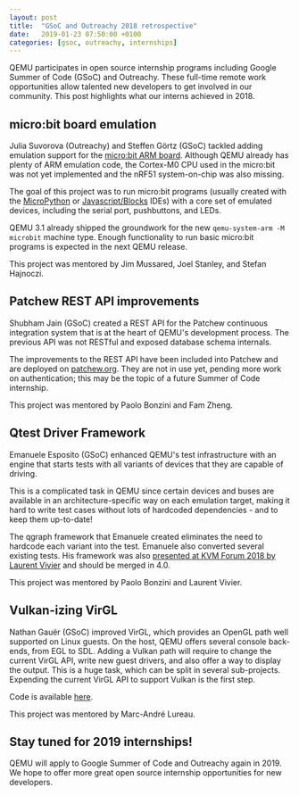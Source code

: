 ```yaml
---
layout: post
title:  "GSoC and Outreachy 2018 retrospective"
date:   2019-01-23 07:50:00 +0100
categories: [gsoc, outreachy, internships]
---
```

QEMU participates in open source internship programs including Google Summer of
Code (GSoC) and Outreachy.  These full-time remote work opportunities allow
talented new developers to get involved in our community.  This post highlights
what our interns achieved in 2018.

## micro:bit board emulation

Julia Suvorova (Outreachy) and Steffen Görtz (GSoC) tackled adding emulation
support for the [micro:bit ARM board](https://microbit.org/).  Although QEMU
already has plenty of ARM emulation code, the Cortex-M0 CPU used in the
micro:bit was not yet implemented and the nRF51 system-on-chip was also
missing.

The goal of this project was to run micro:bit programs (usually created with
the [MicroPython](https://python.microbit.org/v/1.1) or
[Javascript/Blocks](https://makecode.microbit.org/) IDEs) with a core set of
emulated devices, including the serial port, pushbuttons, and LEDs.

QEMU 3.1 already shipped the groundwork for the new `qemu-system-arm -M
microbit` machine type.  Enough functionality to run basic micro:bit programs
is expected in the next QEMU release.

This project was mentored by Jim Mussared, Joel Stanley, and Stefan Hajnoczi.

## Patchew REST API improvements

Shubham Jain (GSoC) created a REST API for the Patchew continuous integration
system that is at the heart of QEMU's development process.  The previous API
was not RESTful and exposed database schema internals.

The improvements to the REST API have been included into Patchew and are
deployed on <a href="https://patchew.org/">patchew.org</a>.  They are not in
use yet, pending more work on authentication; this may be the topic of a future
Summer of Code internship.

This project was mentored by Paolo Bonzini and Fam Zheng.

## Qtest Driver Framework

Emanuele Esposito (GSoC) enhanced QEMU's test infrastructure with an engine
that starts tests with all variants of devices that they are capable of
driving.

This is a complicated task in QEMU since certain devices and buses are
available in an architecture-specific way on each emulation target, making it
hard to write test cases without lots of hardcoded dependencies - and to keep
them up-to-date!

The qgraph framework that Emanuele created eliminates the need to hardcode each
variant into the test.  Emanuele also converted several existing tests.  His
framework was also <a
href="https://www.youtube.com/watch?v=N8Go4NEw0Ss">presented at KVM Forum 2018
by Laurent Vivier</a> and should be merged in 4.0.

This project was mentored by Paolo Bonzini and Laurent Vivier.

## Vulkan-izing VirGL

Nathan Gauër (GSoC) improved VirGL, which provides an OpenGL path well
supported on Linux guests. On the host, QEMU offers several console back-ends,
from EGL to SDL. Adding a Vulkan path will require to change the current VirGL
API, write new guest drivers, and also offer a way to display the output. This
is a huge task, which can be split in several sub-projects. Expending the
current VirGL API to support Vulkan is the first step.

Code is available [here](https://github.com/Keenuts/vulkan-virgl).

This project was mentored by Marc-André Lureau.

## Stay tuned for 2019 internships!

QEMU will apply to Google Summer of Code and Outreachy again in 2019.  We hope
to offer more great open source internship opportunities for new developers.
